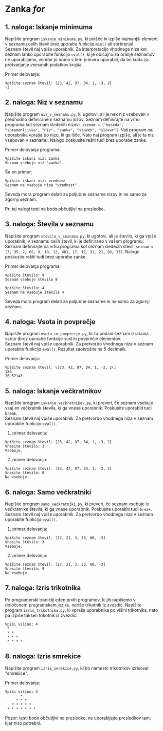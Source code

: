 # Zanka *for*

##  1. naloga: Iskanje minimuma 

Napišite program `iskanje_minimuma.py`, ki poišče in izpiše najmanjši element v seznamu celih števil brez uporabe funkcije `min()` ali sortiranja!  
Seznam števil naj vpiše uporabnik. Za interpretacijo vhodnega niza kot seznam lahko uporabite funkcijo `eval()`, ki je običajno za branje seznamov ne uporabljamo, vendar jo bomo v tem primeru uporabili, da bo koda za pretvarjanje vnesenih podatkov krajša.  
  
Primer delovanja:
```
Vpišite seznam števil: [23, 42, 87, 34, 1, -3, 2]
-3
````
## 2. naloga: Niz v seznamu 

Napišite program `niz_v_seznamu.py`, ki ugotovi, ali je nek niz vsebovan v predhodno definiranem seznamu nizov. Seznam definirajte na vrhu programa kot seznam sledečih nizov:  `seznam = ["beseda", "spremenljivka", "niz", "zanka", "stavek", "slovar"]`. Vaš program naj uporabnika vpraša po nizu, ki ga išče. Nato naj program izpiše, ali je ta niz vsebovan v seznamu. Nalogo poskusite rešiti tudi brez uporabe zanke.

Primer delovanja programa:

```
Vpišite iskani niz: zanka
Seznam vsebuje niz "zanka".
```

Še en primer:

```
Vpišite iskani niz: vrednost
Seznam ne vsebuje niza "vrednost".
```

Seveda mora program delati za poljubne sezname nizov in ne samo za zgornji seznam.  
  
Pri tej nalogi testi ne bodo občutljivi na presledke.

##  3. naloga: Števila v seznamu 

Napišite program `stevilo_v_seznamu.py`, ki ugotovi, ali je število, ki ga vpiše uporabnik, v seznamu celih števil, ki je definirano v vašem programu. Seznam definirajte na vrhu programa kot seznam sledečih števil: `seznam = [3, 35, 7, 68, 9, 10, 12, 481, 17, 12, 31, 21, 98, 33]`. Nalogo poskusite rešiti tudi brez uporabe zanke.

Primer delovanja programa:

```
Vpišite število: 9
Seznam vsebuje število 9

Vpišite število: 4
Seznam ne vsebuje števila 4
````

Seveda mora program delati za poljubne sezname in ne samo za zgornji seznam.

##  4. naloga: Vsota in povprečje 

Napišite program `vsota_in_povprecje.py`, ki za podani seznam izračuna vsoto (brez uporabe funkcije `sum`) in povprečje elementov.  
Seznam števil naj vpiše uporabnik. Za pretvorbo vhodnega niza v seznam uporabite funkcijo `eval()`. Rezultat zaokrožite na 5 decimalk.  
  
Primer delovanja:

```
Vpišite seznam števil: \[23, 42, 87, 34, 1, -3, 2\]
186
26.57143
```

##  5. naloga: Iskanje večkratnikov 

Napišite program `iskanje_veckratnikov.py`, ki preveri, če seznam vsebuje vsaj en večkratnik števila, ki ga vnese uporabnik. Poskusite uporabiti tudi `break`.  
Seznam števil naj vpiše uporabnik. Za pretvorbo vhodnega niza v seznam uporabite funkcijo `eval()`.  
  
1. primer delovanja:

```
Vpišite seznam števil: [23, 42, 87, 34, 1, -3, 2]
Vnesite število: 3
Vsebuje.
```

2. primer delovanja:

```
Vpišite seznam števil: [23, 42, 87, 34, 1, -3, 2]
Vnesite število: 8
Ne vsebuje.
```

##  6. naloga: Samo večkratniki 

Napišite program `samo_veckratniki.py`, ki preveri, če seznam vsebuje le večkratnike števila, ki ga vnese uporabnik. Poskusite uporabiti tudi `break`.  
Seznam števil naj vpiše uporabnik. Za pretvorbo vhodnega niza v seznam uporabite funkcijo `eval()`.  
  
1. primer delovanja:

```
Vpišite seznam števil: [27, 21, 3, 33, 60, -3]
Vnesite število: 3
Vsebuje.
```

2. primer delovanja:

```
Vpišite seznam števil: [27, 21, 3, 33, 60, -3]
Vnesite število: 9
Ne vsebuje.
```

##  7. naloga: Izris trikotnika 

Po programerski tradiciji eden prvih programov, ki jih napišemo v določenem programskem jeziku, nariše trikotnik iz zvezdic. Napišite program `izris_trikotnika.py`, ki vpraša uporabnika po višini trikotnika, nato pa izpiše takšen trikotnik iz zvezdic:

```
Vpiši višino: 4
 *
 * *
 * * *
 * * * *
```

##  8. naloga: Izris smrekice 

Napišite program `izris_smrekice.py`, ki bo namesto trikotnikov izrisoval "smrekice".  
  
Primer delovanja:

```
Vpiši višino: 4
       *
     * * *
   * * * * *
 * * * * * * *
```

Pozor: testi bodo občutljivi na presledke; ne uporabljajte presledkov tam, kjer niso potrebni.